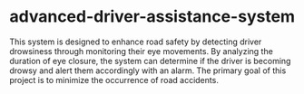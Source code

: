 # advanced-driver-assistance-system
This system is designed to enhance road safety by detecting driver drowsiness through monitoring their eye movements. By analyzing the duration of eye closure, the system can determine if the driver is becoming drowsy and alert them accordingly with an alarm. The primary goal of this project is to minimize the occurrence of road accidents.
